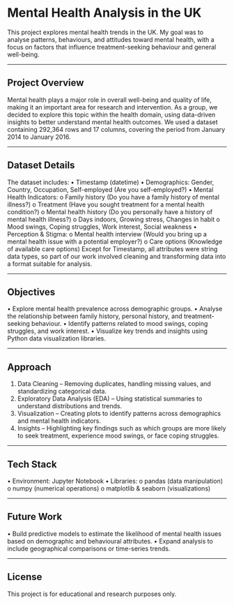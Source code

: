 # Mental Health Analysis in the UK
This project explores mental health trends in the UK. My goal was to analyse patterns, behaviours, and attitudes toward mental health, with a focus on factors that influence treatment-seeking behaviour and general well-being.
________________________________________
## Project Overview
Mental health plays a major role in overall well-being and quality of life, making it an important area for research and intervention. As a group, we decided to explore this topic within the health domain, using data-driven insights to better understand mental health outcomes.
We used a dataset containing 292,364 rows and 17 columns, covering the period from January 2014 to January 2016.
________________________________________
## Dataset Details
The dataset includes:
•	Timestamp (datetime)
•	Demographics: Gender, Country, Occupation, Self-employed (Are you self-employed?)
•	Mental Health Indicators:
o	Family history (Do you have a family history of mental illness?)
o	Treatment (Have you sought treatment for a mental health condition?)
o	Mental health history (Do you personally have a history of mental health illness?)
o	Days indoors, Growing stress, Changes in habit
o	Mood swings, Coping struggles, Work interest, Social weakness
•	Perception & Stigma:
o	Mental health interview (Would you bring up a mental health issue with a potential employer?)
o	Care options (Knowledge of available care options)
Except for Timestamp, all attributes were string data types, so part of our work involved cleaning and transforming data into a format suitable for analysis.
________________________________________
## Objectives
•	Explore mental health prevalence across demographic groups.
•	Analyse the relationship between family history, personal history, and treatment-seeking behaviour.
•	Identify patterns related to mood swings, coping struggles, and work interest.
•	Visualize key trends and insights using Python data visualization libraries.
________________________________________
## Approach
1.	Data Cleaning – Removing duplicates, handling missing values, and standardizing categorical data.
2.	Exploratory Data Analysis (EDA) – Using statistical summaries to understand distributions and trends.
3.	Visualization – Creating plots to identify patterns across demographics and mental health indicators.
4.	Insights – Highlighting key findings such as which groups are more likely to seek treatment, experience mood swings, or face coping struggles.
________________________________________
## Tech Stack
•	Environment: Jupyter Notebook
•	Libraries:
o	pandas (data manipulation)
o	numpy (numerical operations)
o	matplotlib & seaborn (visualizations)
________________________________________
## Future Work
•	Build predictive models to estimate the likelihood of mental health issues based on demographic and behavioural attributes.
•	Expand analysis to include geographical comparisons or time-series trends.
________________________________________
## License
This project is for educational and research purposes only.
